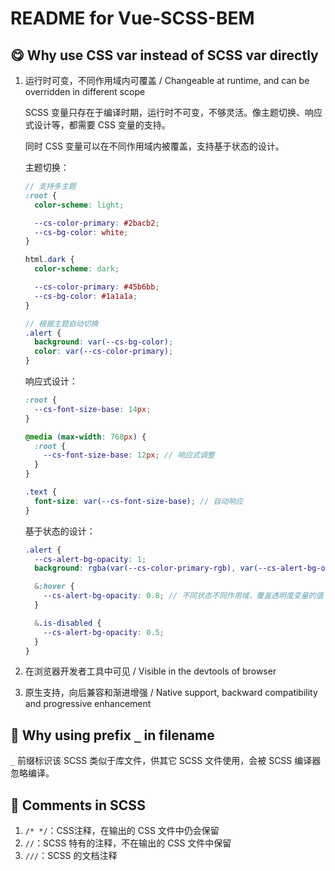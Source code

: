 # README for Vue-SCSS-BEM

## 😋 Why use CSS var instead of SCSS var directly

1. 运行时可变，不同作用域内可覆盖 / Changeable at runtime, and can be overridden in different scope

   SCSS 变量只存在于编译时期，运行时不可变，不够灵活。像主题切换、响应式设计等，都需要 CSS 变量的支持。

   同时 CSS 变量可以在不同作用域内被覆盖，支持基于状态的设计。

   主题切换：

   ```scss
   // 支持多主题
   :root {
     color-scheme: light;

     --cs-color-primary: #2bacb2;
     --cs-bg-color: white;
   }

   html.dark {
     color-scheme: dark;

     --cs-color-primary: #45b6bb;
     --cs-bg-color: #1a1a1a;
   }

   // 根据主题自动切换
   .alert {
     background: var(--cs-bg-color);
     color: var(--cs-color-primary);
   }
   ```

   响应式设计：

   ```scss
   :root {
     --cs-font-size-base: 14px;
   }

   @media (max-width: 768px) {
     :root {
       --cs-font-size-base: 12px; // 响应式调整
     }
   }

   .text {
     font-size: var(--cs-font-size-base); // 自动响应
   }
   ```

   基于状态的设计：

   ```scss
   .alert {
     --cs-alert-bg-opacity: 1;
     background: rgba(var(--cs-color-primary-rgb), var(--cs-alert-bg-opacity));

     &:hover {
       --cs-alert-bg-opacity: 0.8; // 不同状态不同作用域，覆盖透明度变量的值
     }

     &.is-disabled {
       --cs-alert-bg-opacity: 0.5;
     }
   }
   ```

2. 在浏览器开发者工具中可见 / Visible in the devtools of browser
3. 原生支持，向后兼容和渐进增强 / Native support, backward compatibility and progressive enhancement

## 🤣 Why using prefix `_` in filename

`_` 前缀标识该 SCSS 类似于库文件，供其它 SCSS 文件使用，会被 SCSS 编译器忽略编译。

## 🥰 Comments in SCSS

1. `/* */`：CSS注释，在输出的 CSS 文件中仍会保留
2. `//`：SCSS 特有的注释，不在输出的 CSS 文件中保留
3. `///`：SCSS 的文档注释
